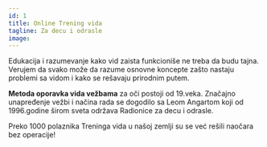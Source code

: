 ```yaml
---
id: 1
title: Online Trening vida
tagline: Za decu i odrasle
image:
---
```

Edukacija i razumevanje kako vid zaista funkcioniše ne treba da budu tajna. Verujem da svako može da razume osnovne koncepte zašto nastaju problemi sa vidom i kako se rešavaju prirodnim putem.

**Metoda oporavka vida vežbama** za oči postoji od 19.veka. Značajno unapređenje vežbi i načina rada se dogodilo sa Leom Angartom koji od 1996.godine širom sveta održava Radionice za decu i odrasle.

Preko 1000 polaznika Treninga vida u našoj zemlji su se već rešili naočara bez operacije!
